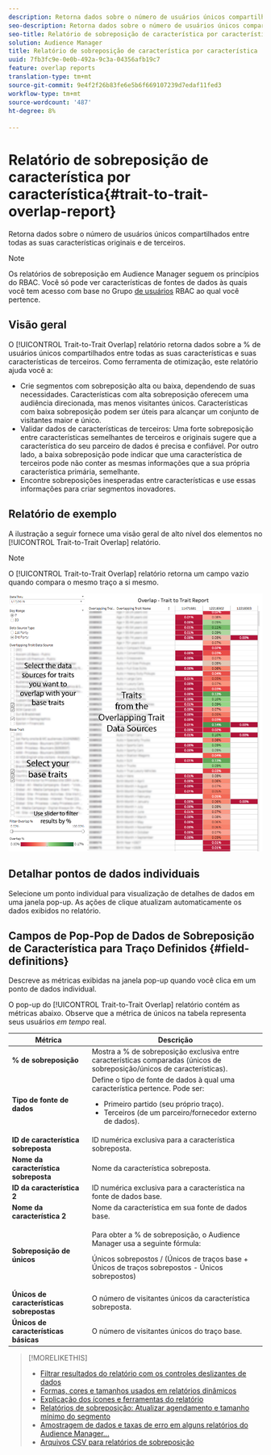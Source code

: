 ```yaml
---
description: Retorna dados sobre o número de usuários únicos compartilhados entre todas as suas características originais e de terceiros.
seo-description: Retorna dados sobre o número de usuários únicos compartilhados entre todas as suas características originais e de terceiros.
seo-title: Relatório de sobreposição de característica por característica
solution: Audience Manager
title: Relatório de sobreposição de característica por característica
uuid: 7fb3fc9e-0e0b-492a-9c3a-04356afb19c7
feature: overlap reports
translation-type: tm+mt
source-git-commit: 9e4f2f26b83fe6e5b6f669107239d7edaf11fed3
workflow-type: tm+mt
source-wordcount: '487'
ht-degree: 8%

---
```



# Relatório de sobreposição de característica por característica{#trait-to-trait-overlap-report}

Retorna dados sobre o número de usuários únicos compartilhados entre todas as suas características originais e de terceiros.

>[!NOTE]
>
>Os relatórios de sobreposição em Audience Manager seguem os princípios do RBAC. Você só pode ver características de fontes de dados às quais você tem acesso com base no Grupo [de usuários](/help/using/features/administration/administration-overview.md) RBAC ao qual você pertence.

<!-- 

c_overlap_reports.xml

 -->

## Visão geral

O [!UICONTROL Trait-to-Trait Overlap] relatório retorna dados sobre a % de usuários únicos compartilhados entre todas as suas características e suas características de terceiros. Como ferramenta de otimização, este relatório ajuda você a:

* Crie segmentos com sobreposição alta ou baixa, dependendo de suas necessidades. Características com alta sobreposição oferecem uma audiência direcionada, mas menos visitantes únicos. Características com baixa sobreposição podem ser úteis para alcançar um conjunto de visitantes maior e único.
* Validar dados de características de terceiros: Uma forte sobreposição entre características semelhantes de terceiros e originais sugere que a característica do seu parceiro de dados é precisa e confiável. Por outro lado, a baixa sobreposição pode indicar que uma característica de terceiros pode não conter as mesmas informações que a sua própria característica primária, semelhante.
* Encontre sobreposições inesperadas entre características e use essas informações para criar segmentos inovadores.

## Relatório de exemplo

A ilustração a seguir fornece uma visão geral de alto nível dos elementos no [!UICONTROL Trait-to-Trait Overlap] relatório.

>[!NOTE]
>
>O [!UICONTROL Trait-to-Trait Overlap] relatório retorna um campo vazio quando compara o mesmo traço a si mesmo.

![](assets/trait-to-trait-overlap.png)

## Detalhar pontos de dados individuais

Selecione um ponto individual para visualização de detalhes de dados em uma janela pop-up. As ações de clique atualizam automaticamente os dados exibidos no relatório.

## Campos de Pop-Pop de Dados de Sobreposição de Característica para Traço Definidos {#field-definitions}

Descreve as métricas exibidas na janela pop-up quando você clica em um ponto de dados individual.

<!-- 

r_t2t_data_pop.xml

 -->

O pop-up do [!UICONTROL Trait-to-Trait Overlap] relatório contém as métricas abaixo. Observe que a métrica de únicos na tabela representa seus usuários *em tempo* real.

<table id="table_A2A0CFC47C1A404994B82E6630E711A2"> 
 <thead> 
  <tr> 
   <th colname="col1" class="entry"> Métrica </th> 
   <th colname="col2" class="entry"> Descrição </th> 
  </tr>
 </thead>
 <tbody> 
  <tr> 
   <td colname="col1"><b><span class="wintitle"> % de sobreposição</span></b> </td> 
   <td colname="col2"> Mostra a % de sobreposição exclusiva entre características comparadas (únicos de sobreposição/únicos de características). </td> 
  </tr> 
  <tr> 
   <td colname="col1"><b><span class="wintitle"> Tipo de fonte de dados</span></b> </td> 
   <td colname="col2">Define o tipo de fonte de dados à qual uma característica pertence. Pode ser: 
    <ul id="ul_0477C04A33FD4F5D998B98984E6554D3"> 
     <li id="li_50FCA48EDB5843AB8FB6C34ED2C0067D">Primeiro partido (seu próprio traço). </li> 
     <li id="li_4F6148EDAEFE43FA8D505944E9FE3855">Terceiros (de um parceiro/fornecedor externo de dados). </li> 
    </ul> </td> 
  </tr> 
  <tr> 
   <td colname="col1"><b><span class="wintitle"> ID de característica sobreposta</span></b> </td> 
   <td colname="col2"> ID numérica exclusiva para a característica sobreposta. </td> 
  </tr> 
  <tr> 
   <td colname="col1"><b><span class="wintitle"> Nome da característica sobreposta</span></b> </td> 
   <td colname="col2"> Nome da característica sobreposta. </td> 
  </tr>
    <tr> 
   <td colname="col1"><b><span class="wintitle"> ID da característica 2</span></b> </td> 
   <td colname="col2"> ID numérica exclusiva para a característica na fonte de dados base. </td> 
  </tr> 
  <tr> 
   <td colname="col1"><b><span class="wintitle"> Nome da característica 2</span></b> </td> 
   <td colname="col2"> Nome da característica em sua fonte de dados base. </td> 
  </tr> 
  <tr> 
   <td colname="col1"><b><span class="wintitle"> Sobreposição de únicos</span></b> </td> 
   <td colname="col2"> <p>Para obter a % de sobreposição, o Audience Manager usa a seguinte fórmula:</p> <p>Únicos sobrepostos / (Únicos de traços base + Únicos de traços sobrepostos - Únicos sobrepostos)</p> </td> 
  </tr> 
  <tr> 
   <td colname="col1"><b><span class="wintitle"> Únicos de características sobrepostas</span></b> </td> 
   <td colname="col2"> O número de visitantes únicos da característica sobreposta. </td> 
  </tr> 
    <tr> 
   <td colname="col1"><b><span class="wintitle"> Únicos de características básicas</span></b> </td> 
   <td colname="col2"> O número de visitantes únicos do traço base. </td> 
  </tr> 
 </tbody> 
</table>

>[!MORELIKETHIS]
>
>* [Filtrar resultados do relatório com os controles deslizantes de dados](../../reporting/dynamic-reports/data-sliders.md)
>* [Formas, cores e tamanhos usados em relatórios dinâmicos](../../reporting/dynamic-reports/interactive-report-technology.md#shapes-colors-sizes)
>* [Explicação dos ícones e ferramentas do relatório](../../reporting/dynamic-reports/interactive-report-technology.md#icons-tools-explained)
>* [Relatórios de sobreposição: Atualizar agendamento e tamanho mínimo do segmento](../../reporting/dynamic-reports/overlap-minimum-segment-size.md)
>* [Amostragem de dados e taxas de erro em alguns relatórios do Audience Manager...](../../reporting/report-sampling.md)
>* [Arquivos CSV para relatórios de sobreposição](../../reporting/dynamic-reports/overlap-csv-files.md)